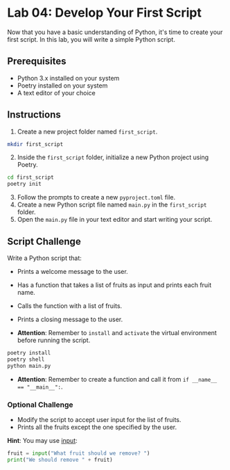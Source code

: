# Lab 04: Develop Your First Script

Now that you have a basic understanding of Python, it's time to create your first script. In this lab, you will write a simple Python script.

## Prerequisites

- Python 3.x installed on your system
- Poetry installed on your system
- A text editor of your choice

## Instructions

1. Create a new project folder named `first_script`.

```bash
mkdir first_script
```

2. Inside the `first_script` folder, initialize a new Python project using Poetry.

```bash
cd first_script
poetry init
```

3. Follow the prompts to create a new `pyproject.toml` file.
4. Create a new Python script file named `main.py` in the `first_script` folder.
5. Open the `main.py` file in your text editor and start writing your script.

## Script Challenge

Write a Python script that:

- Prints a welcome message to the user.
- Has a function that takes a list of fruits as input and prints each fruit name.
- Calls the function with a list of fruits.
- Prints a closing message to the user.

- **Attention**: Remember to `install` and `activate` the virtual environment before running the script.

```bash
poetry install
poetry shell
python main.py
```

- **Attention**: Remember to create a function and call it from `if __name__ == "__main__":`.

### Optional Challenge

- Modify the script to accept user input for the list of fruits.
- Prints all the fruits except the one specified by the user.

**Hint**: You may use [input](https://www.w3schools.com/python/ref_func_input.asp):

```python
fruit = input("What fruit should we remove? ")
print("We should remove " + fruit)
```
